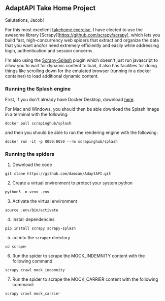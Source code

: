 ## AdaptAPI Take Home Project

Salutations, Jacob!

For this most excellent [takehome exercise](https://www.notion.so/adapt-api/Adapt-Engineering-Take-home-c9edda9f51dd4709b4ade053b8f19aff), I have elected to use the awesome library [Scrapy][https://github.com/scrapy/scrapy], which lets you build fast, high-concurrency web spiders that extract and organize the data that you want and/or need extremely efficiently and easily while addressing login, authentication and session concerns.

I'm also using the [Scrapy-Splash](https://github.com/scrapy-plugins/scrapy-splash) plugin which doesn't just run javascript to allow you to wait for dynamic content to load, it also has facilities for doing things like scrolling down for the emulated browser (running in a docker container) to load additional dynamic content.

### Running the Splash engine

First, if you don't already have Docker Desktop, download [here](https://www.docker.com/products/docker-desktop/).

For Mac and Windows, you should then be able download the Splash image in a terminal with the following:

`docker pull scrapinghub/splash`

and then you should be able to run the rendering engine with the following:

`docker run -it -p 8050:8050 --rm scrapinghub/splash`

### Running the spiders

1) Download the code

`git clone https://github.com/damzam/AdaptAPI.git`

2) Create a virtual environment to protect your system python

`python3 -m venv .env`

3) Activate the virtual environment

`source .env/bin/activate`

4) Install dependencies

`pip install scrapy scrapy-splash`

5) cd into the `scraper` directory

`cd scraper`

6) Run the spider to scrape the MOCK_INDEMNITY content with the following command:

`scrapy crawl mock_indemnity`

7) Run the spider to scrape the MOCK_CARRIER content with the following command:

`scrapy crawl mock_carrier`



